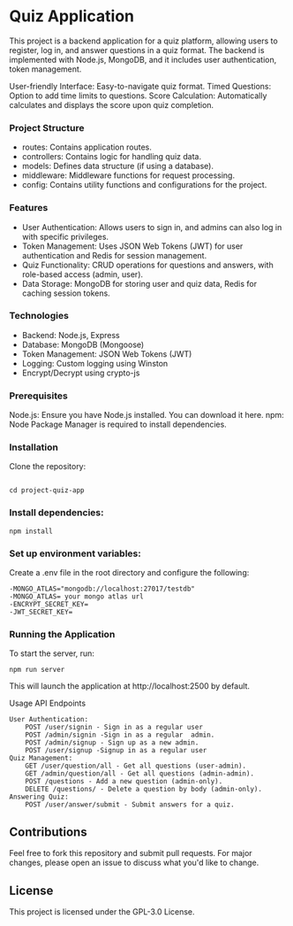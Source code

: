 # Quiz Application

This project is a backend application for a quiz platform, allowing users to register, log in, and answer questions in a quiz format. The backend is implemented with Node.js, MongoDB,  and it includes user authentication, token management.

User-friendly Interface: Easy-to-navigate quiz format.
Timed Questions: Option to add time limits to questions.
Score Calculation: Automatically calculates and displays the score upon quiz completion.
### Project Structure

- routes: Contains application routes.
- controllers: Contains logic for handling quiz data.
- models: Defines data structure (if using a database).
- middleware: Middleware functions for request processing.
- config: Contains utility functions and configurations for the project.

### Features

- User Authentication: Allows users to sign in, and admins can also log in with specific privileges.
- Token Management: Uses JSON Web Tokens (JWT) for user authentication and Redis for session management.
- Quiz Functionality: CRUD operations for questions and answers, with role-based access (admin, user).
- Data Storage: MongoDB for storing user and quiz data, Redis for caching session tokens.

### Technologies

- Backend: Node.js, Express
- Database: MongoDB (Mongoose)
- Token Management: JSON Web Tokens (JWT)
- Logging: Custom logging using Winston
- Encrypt/Decrypt using crypto-js

### Prerequisites

Node.js: Ensure you have Node.js installed. You can download it here.
npm: Node Package Manager is required to install dependencies.

### Installation

Clone the repository:

```git clone https://github.com/manupanand/project-quiz-app.git

cd project-quiz-app
```

### Install dependencies:

```
npm install
```
### Set up environment variables:
 Create a .env file in the root directory and configure the following:

``` 
-MONGO_ATLAS="mongodb://localhost:27017/testdb"
-MONGO_ATLAS= your mongo atlas url
-ENCRYPT_SECRET_KEY=
-JWT_SECRET_KEY=
```


### Running the Application

To start the server, run:

``` 
npm run server

```

This will launch the application at http://localhost:2500 by default.

Usage
API Endpoints

    User Authentication:
        POST /user/signin - Sign in as a regular user
        POST /admin/signin -Sign in as a regular  admin.
        POST /admin/signup - Sign up as a new admin.
        POST /user/signup -Signup in as a regular user
    Quiz Management:
        GET /user/question/all - Get all questions (user-admin).
        GET /admin/question/all - Get all questions (admin-admin).
        POST /questions - Add a new question (admin-only).
        DELETE /questions/ - Delete a question by body (admin-only).
    Answering Quiz:
        POST /user/answer/submit - Submit answers for a quiz.

## Contributions

Feel free to fork this repository and submit pull requests. For major changes, please open an issue to discuss what you'd like to change.

## License

This project is licensed under the GPL-3.0 License.

